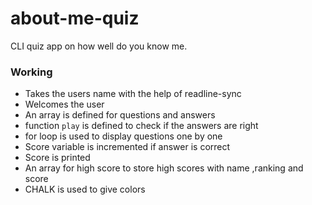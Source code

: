 # about-me-quiz
CLI quiz app on how well do you know me.
### Working
* Takes the users name with the help of readline-sync
* Welcomes the user
* An array is defined for questions and answers
* function `play` is defined to check if the answers are right
* for loop is used to display questions one by one
* Score variable is incremented if answer is correct
* Score is printed
* An array for high score to store high scores with name ,ranking and score
* CHALK is used to give colors 
